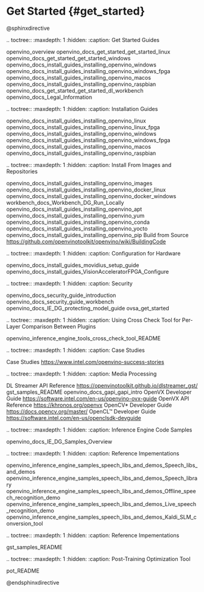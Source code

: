 # Get Started {#get_started}

@sphinxdirective

.. toctree::
   :maxdepth: 1
   :hidden:
   :caption: Get Started Guides
   
   openvino_overview
   openvino_docs_get_started_get_started_linux
   openvino_docs_get_started_get_started_windows
   openvino_docs_install_guides_installing_openvino_windows
   openvino_docs_install_guides_installing_openvino_windows_fpga
   openvino_docs_install_guides_installing_openvino_macos
   openvino_docs_install_guides_installing_openvino_raspbian
   openvino_docs_get_started_get_started_dl_workbench
   openvino_docs_Legal_Information

.. toctree::
   :maxdepth: 1
   :hidden:
   :caption: Installation Guides
   
   openvino_docs_install_guides_installing_openvino_linux
   openvino_docs_install_guides_installing_openvino_linux_fpga
   openvino_docs_install_guides_installing_openvino_windows
   openvino_docs_install_guides_installing_openvino_windows_fpga
   openvino_docs_install_guides_installing_openvino_macos
   openvino_docs_install_guides_installing_openvino_raspbian


.. toctree::
   :maxdepth: 1
   :hidden:
   :caption: Install From Images and Repositories
   
   openvino_docs_install_guides_installing_openvino_images
   openvino_docs_install_guides_installing_openvino_docker_linux
   openvino_docs_install_guides_installing_openvino_docker_windows
   workbench_docs_Workbench_DG_Run_Locally
   openvino_docs_install_guides_installing_openvino_apt
   openvino_docs_install_guides_installing_openvino_yum
   openvino_docs_install_guides_installing_openvino_conda
   openvino_docs_install_guides_installing_openvino_yocto
   openvino_docs_install_guides_installing_openvino_pip
   Build from Source <https://github.com/openvinotoolkit/openvino/wiki/BuildingCode>


.. toctree::
   :maxdepth: 1
   :hidden:
   :caption: Configuration for Hardware
   
   openvino_docs_install_guides_movidius_setup_guide
   openvino_docs_install_guides_VisionAcceleratorFPGA_Configure

.. toctree::
   :maxdepth: 1
   :hidden:
   :caption: Security
   
   openvino_docs_security_guide_introduction
   openvino_docs_security_guide_workbench
   openvino_docs_IE_DG_protecting_model_guide
   ovsa_get_started

.. toctree::
   :maxdepth: 1
   :hidden:
   :caption: Using Cross Check Tool for Per-Layer Comparison Between Plugins

   openvino_inference_engine_tools_cross_check_tool_README

.. toctree::
   :maxdepth: 1
   :hidden:
   :caption: Case Studies

   Case Studies <https://www.intel.com/openvino-success-stories>


.. toctree::
   :maxdepth: 1
   :hidden:
   :caption: Media Processing

   DL Streamer API Reference <https://openvinotoolkit.github.io/dlstreamer_gst/>
   gst_samples_README
   openvino_docs_gapi_gapi_intro
   OpenVX Developer Guide <https://software.intel.com/en-us/openvino-ovx-guide>
   OpenVX API Reference <https://khronos.org/openvx>
   OpenCV* Developer Guide <https://docs.opencv.org/master/>
   OpenCL™ Developer Guide <https://software.intel.com/en-us/openclsdk-devguide>

.. toctree::
   :maxdepth: 1
   :hidden:
   :caption: Inference Engine Code Samples

   openvino_docs_IE_DG_Samples_Overview


.. toctree::
   :maxdepth: 1
   :hidden:
   :caption: Reference Impementations

   openvino_inference_engine_samples_speech_libs_and_demos_Speech_libs_and_demos
   openvino_inference_engine_samples_speech_libs_and_demos_Speech_library
   openvino_inference_engine_samples_speech_libs_and_demos_Offline_speech_recognition_demo
   openvino_inference_engine_samples_speech_libs_and_demos_Live_speech_recognition_demo
   openvino_inference_engine_samples_speech_libs_and_demos_Kaldi_SLM_conversion_tool

.. toctree::
   :maxdepth: 1
   :hidden:
   :caption: Reference Impementations

   gst_samples_README


.. toctree::
   :maxdepth: 1
   :hidden:
   :caption: Post-Training Optimization Tool

   pot_README


@endsphinxdirective